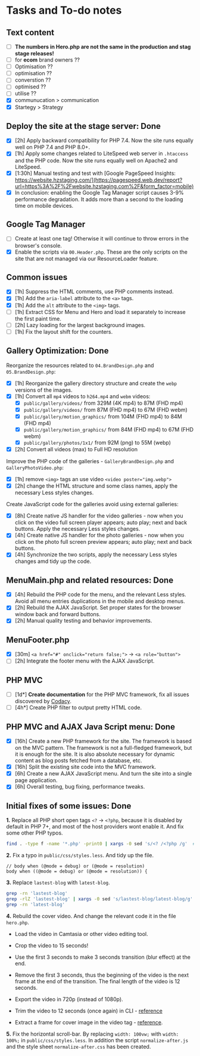 # Tasks and To-do notes

## Text content

- [ ] **The numbers in Hero.php are not the same in the production and stag stage releases!**
- [ ] for **ecom** brand owners ??
- [ ] Optimisation ??
- [ ] optimisation ??
- [ ] converstion ??
- [ ] optimised ??
- [ ] utilise ??
- [x] communucation > communication
- [x] Startegy > Strategy

## Deploy the site at the stage server: Done

- [x] [2h] Apply backward compatibility for PHP 7.4. Now the site runs equally well on PHP 7.4 and PHP 8.0+.
- [x] [1h] Apply some changes related to LiteSpeed web server in `.htaccess` and the PHP code. Now the site runs equally well on Apache2 and LiteSpeed.
- [x] [1:30h] Manual testing and test with [Google PageSpeed Insights: https://website.hzstaging.com/](https://pagespeed.web.dev/report?url=https%3A%2F%2Fwebsite.hzstaging.com%2F&form_factor=mobile)
- [x] In conclusion: enabling the Google Tag Manager script causes 3-9% performance degradation. It adds more than a second to the loading time on mobile devices.

## Google Tag Manager

- [ ] Create at least one tag! Otherwise it will continue to throw errors in the browser's console.
- [x] Enable the scripts via `00.Header.php`. These are the only scripts on the site that are not managed via our ResourceLoader feature.

## Common issues

- [x] [1h] Suppress the HTML comments, use PHP comments instead.
- [x] [1h] Add the `aria-label` attribute to the `<a>` tags.
- [x] [1h] Add the `alt` attribute to the `<img>` tags.
- [ ] [1h] Extract CSS for Menu and Hero and load it separately to increase the first paint time.
- [ ] [2h] Lazy loading for the largest background images.
- [ ] [1h] Fix the layout shift for the counters.

## Gallery Optimization: Done

Reorganize the resources related to `04.BrandDesign.php` and `05.BrandDesign.php`:

- [x] [1h] Reorganize the gallery directory structure and create the `webp` versions of the images.
- [x] [1h] Convert all `mp4` videos to `h264.mp4` and `webm` videos:
  - [x] `public/gallery/videos/` from 329M (4K mp4) to 87M (FHD mp4)
  - [x] `public/gallery/videos/` from 87M (FHD mp4) to 67M (FHD webm)
  - [x] `public/gallery/motion_graphics/` from 104M (FHD mp4) to 84M (FHD mp4)
  - [x] `public/gallery/motion_graphics/` from 84M (FHD mp4) to 67M (FHD webm)
  - [x] `public/gallery/photos/1x1/` from 92M (png) to 55M (webp)
- [x] [2h] Convert all videos (max) to Full HD resolution

Improve the PHP code of the galleries - `GalleryBrandDesign.php` and `GalleryPhotoVideo.php`:

- [x] [1h] remove `<img>` tags an use video `<video poster="img.webp">`
- [x] [2h] change the HTML structure and some class names, apply the necessary Less styles changes.

Create JavaScript code for the galleries avoid using external galleries:

- [x] [8h] Create native JS handler for the video galleries - now when you click on the video full screen player appears; auto play; next and back buttons. Apply the necessary Less styles changes.
- [x] [4h] Create native JS handler for the photo galleries - now when you click on the photo full screen preview appears; auto play; next and back buttons.
- [x] [4h] Synchronize the two scripts, apply the necessary Less styles changes amd tidy up the code.

## MenuMain.php and related resources: Done

- [x] [4h] Rebuild the PHP code for the menu, and the relevant Less styles. Avoid all menu entries duplications in the mobile and desktop menus.
- [x] [2h] Rebuild the AJAX JavaScript. Set proper states for the browser window back and forward buttons.
- [x] [2h] Manual quality testing and behavior improvements.

## MenuFooter.php

- [x] [30m] `<a href="#" onclick="return false;">` -> `<a role="button">`
- [ ] [2h] Integrate the footer menu with the AJAX JavaScript.

## PHP MVC

- [ ] [1d*] **Create documentation** for the PHP MVC framework, fix all issues discovered by [Codacy](https://app.codacy.com/).
- [ ] [4h*] Create PHP filter to output pretty HTML code.

## PHP MVC and AJAX Java Script menu: Done

- [x] [16h] Create a new PHP framework for the site. The framework is based on the MVC pattern. The framework is not a full-fledged framework, but it is enough for the site. It is also absolute necessary for dynamic content as blog posts fetched from a database, etc.
- [x] [16h] Split the existing site code into the MVC framework.
- [x] [6h] Create a new AJAX JavaScript menu. And turn the site into a single page application.
- [x] [6h] Overall testing, bug fixing, performance tweaks.

## Initial fixes of some issues: Done

**1.** Replace all PHP short open tags `<?` -> `<?php`, because it is disabled by default in PHP 7+, and most of the host providers wont enable it. And fix some other PHP typos.

```bash
find . -type f -name '*.php' -print0 | xargs -0 sed 's/<? /<?php /g'  #-i
```

**2.** Fix a typo in `public/css/styles.less`. And tidy up the file.

```less
// body when (@mode = debug) or (@mode = resolution) 
body when ((@mode = debug) or (@mode = resolution)) {
```

**3.** Replace `lastest-blog` with `latest-blog`.

```bash
grep -rn 'lastest-blog'
grep -rlZ 'lastest-blog' | xargs -0 sed 's/lastest-blog/latest-blog/g' #-i
grep -rn 'latest-blog'
```

**4.** Rebuild the cover video. And change the relevant code it in the file `hero.php`.

- Load the video in Camtasia or other video editing tool.

- Crop the video to 15 seconds!

- Use the first 3 seconds to make 3 seconds transition (blur effect) at the end.

- Remove the first 3 seconds, thus the beginning of the video is the next frame at the end of the transition. The final length of the video is 12 seconds.

- Export the video in 720p (instead of 1080p).

- Trim the video to 12 seconds (once again) in CLI - [reference](https://stackoverflow.com/questions/23295278/looping-html5-video-flashes-a-black-screen-on-loop.)

- Extract a frame for cover image in the video tag - [reference](https://stackoverflow.com/questions/4425413/how-to-extract-the-1st-frame-and-restore-as-an-image-with-ffmpeg).

**5.** Fix the horizontal scroll-bar. By replacing `width: 100vw;` with `width: 100%;` in `public/css/styles.less`. In addition the script `normalize-after.js` and the style sheet `normalize-after.css` has been created.
